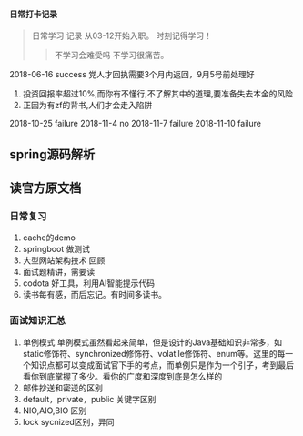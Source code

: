 #### 日常打卡记录
> 日常学习 记录 从03-12开始入职。 时刻记得学习！
>> 不学习会难受吗 不学习很痛苦。

2018-06-16 success 党人才回执需要3个月内返回，9月5号前处理好


1. 投资回报率超过10%,而你有不懂行,不了解其中的道理,要准备失去本金的风险
2. 正因为有zf的背书,人们才会走入陷阱

2018-10-25 failure
2018-11-4 no
2018-11-7 failure
2018-11-10 failure

## spring源码解析
## 读官方原文档

### 日常复习
1. cache的demo
2. springboot 做测试
3. 大型网站架构技术 回顾
4. 面试题精讲，需要读
5. codota 好工具，利用AI智能提示代码
6. 读书每有感，而后忘记。有时间多读书。

### 面试知识汇总
1. 单例模式
    单例模式虽然看起来简单，但是设计的Java基础知识非常多，如static修饰符、synchronized修饰符、volatile修饰符、enum等。这里的每一个知识点都可以变成面试官下手的考点，而单例只是作为一个引子，考到最后看你到底掌握了多少。看你的广度和深度到底是怎么样的
2. 邮件抄送和密送的区别
3. default，private，public 关键字区别
4. NIO,AIO,BIO 区别
5. lock sycnized区别，异同



